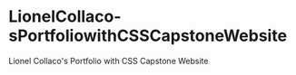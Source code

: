 # LionelCollaco-sPortfoliowithCSSCapstoneWebsite
Lionel Collaco's Portfolio with CSS Capstone Website
